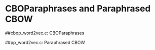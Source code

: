 # CBOParaphrases and Paraphrased CBOW

##cbop_word2vec.c: CBOParaphrases

##pp_word2vec.c: Paraphrased CBOW

